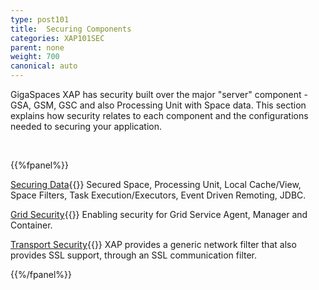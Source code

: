 ```yaml
---
type: post101
title:  Securing Components
categories: XAP101SEC
parent: none
weight: 700
canonical: auto
---
```




GigaSpaces XAP has security built over the major "server" component - GSA, GSM, GSC and also Processing Unit with Space data. This section explains how security relates to each component and the configurations needed to securing your application.


<br>

{{%fpanel%}}

[Securing Data](./securing-your-data.html){{<wbr>}}
Secured Space, Processing Unit, Local Cache/View, Space Filters, Task Execution/Executors, Event Driven Remoting, JDBC.

[Grid Security](./securing-the-grid-services.html){{<wbr>}}
Enabling security for Grid Service Agent, Manager and Container.


[Transport Security](./securing-the-transport-layer-using-ssl.html){{<wbr>}}
XAP provides a generic network filter that also provides SSL support, through an SSL communication filter.

{{%/fpanel%}}
